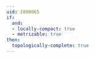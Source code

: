 ```yaml
---
uid: I000065
if:
  and:
  - locally-compact: true
  - metrizable: true
then:
  topologically-complete: true
---
```

